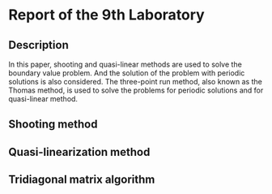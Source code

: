 # Report of the 9th Laboratory

## Description
In this paper, shooting and quasi-linear methods are used to solve the boundary value problem. And the solution of the problem with periodic solutions is also considered. The three-point run method, also known as the Thomas method, is used to solve the problems for periodic solutions and for quasi-linear method.

## Shooting method

## Quasi-linearization method

## Tridiagonal matrix algorithm

